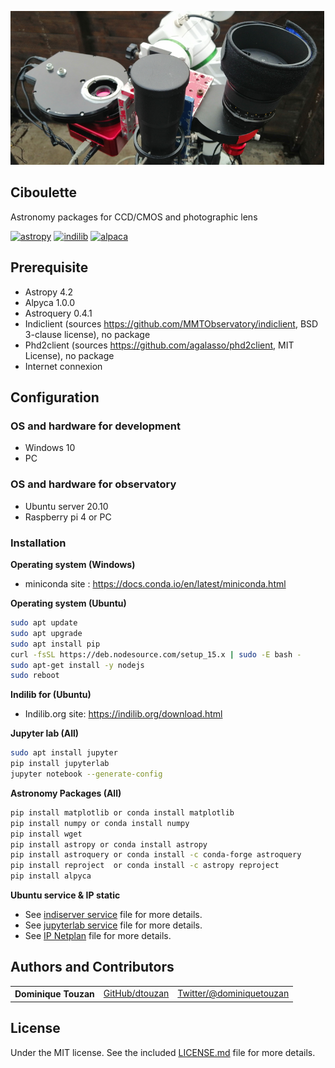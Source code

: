 ![CIBOULETTE](title.png?raw=true "Ciboulette") 
## Ciboulette
Astronomy packages for CCD/CMOS and photographic lens

[![astropy](http://img.shields.io/badge/powered%20by-AstroPy-orange.svg?style=flat)](http://www.astropy.org/) 
[![indilib](http://img.shields.io/badge/powered%20by-Indilib-orange.svg?style=flat)](http://www.indilib.org)
[![alpaca](http://img.shields.io/badge/powered%20by-Alpaca-orange.svg?style=flat)](https://ascom-standards.org/Developer/Alpaca.htm) 

## Prerequisite
  - Astropy 4.2
  - Alpyca 1.0.0
  - Astroquery 0.4.1
  - Indiclient (sources https://github.com/MMTObservatory/indiclient, BSD 3-clause license), no package 
  - Phd2client (sources https://github.com/agalasso/phd2client, MIT License), no package 
  - Internet connexion

## Configuration

### OS and hardware for development
  - Windows 10
  - PC

### OS and hardware for observatory
  - Ubuntu server 20.10
  - Raspberry pi 4 or PC
  
### Installation
**Operating system (Windows)**
  - miniconda site : https://docs.conda.io/en/latest/miniconda.html

**Operating system (Ubuntu)**
```sh
sudo apt update
sudo apt upgrade
sudo apt install pip
curl -fsSL https://deb.nodesource.com/setup_15.x | sudo -E bash -
sudo apt-get install -y nodejs
sudo reboot
```

**Indilib for (Ubuntu)**
  
  - Indilib.org site: https://indilib.org/download.html

**Jupyter lab (All)**
```sh
sudo apt install jupyter
pip install jupyterlab
jupyter notebook --generate-config
```      

**Astronomy Packages (All)**
```sh
pip install matplotlib or conda install matplotlib
pip install numpy or conda install numpy
pip install wget
pip install astropy or conda install astropy
pip install astroquery or conda install -c conda-forge astroquery
pip install reproject  or conda install -c astropy reproject
pip install alpyca
```      

**Ubuntu service & IP static**

  - See [indiserver service](./configuration/indiserver.service) file for more details.
  - See [jupyterlab service](./configuration/jupyterlab.service) file for more details.
  - See [IP Netplan](./configuration/ip.netplan) file for more details.


## Authors and Contributors

<table><tbody>
<tr><th align="left">Dominique Touzan</th><td><a href="https://github.com/dtouzan/ciboulette">GitHub/dtouzan</a></td><td><a href="http://twitter.com/dominiquetouzan">Twitter/@dominiquetouzan</a></td></tr>
</tbody></table>


## License

Under the MIT license. See the included [LICENSE.md](./LICENSE.md) file for more details.
